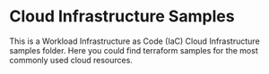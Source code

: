 # Cloud Infrastructure Samples

This is a Workload Infrastructure as Code (IaC) Cloud Infrastructure samples folder. Here you could find terraform
samples for the most commonly used cloud resources.
